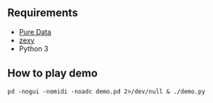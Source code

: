 Requirements
-----------

- [Pure Data](https://puredta.info/downloads)
- [zexy](https://puredata.info/downloads/zexy)
- Python 3

How to play demo
----------------

    pd -nogui -nomidi -noadc demo.pd 2>/dev/null & ./demo.py
